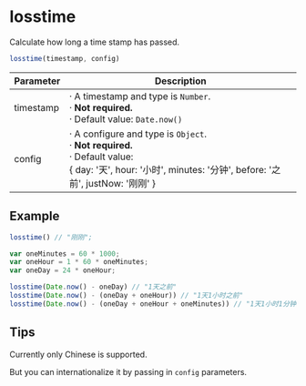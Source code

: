# losstime
Calculate how long a time stamp has passed.

```javascript
losstime(timestamp, config)
```

| Parameter | Description                                                  |
| --------- | ------------------------------------------------------------ |
| timestamp | · A timestamp and type is `Number`.<br />· **Not required.**<br />· Default value: `Date.now()` |
| config    | · A configure and type is `Object`.<br />· **Not required.**<br />· Default value:<br />{ day: '天', hour: '小时', minutes: '分钟', before: '之前', justNow: '刚刚' } |



## Example

```javascript
losstime() // "刚刚";

var oneMinutes = 60 * 1000;
var oneHour = 1 * 60 * oneMinutes;
var oneDay = 24 * oneHour;

losstime(Date.now() - oneDay) // "1天之前"
losstime(Date.now() - (oneDay + oneHour)) // "1天1小时之前"
losstime(Date.now() - (oneDay + oneHour + oneMinutes)) // "1天1小时1分钟之前"
```



## Tips

Currently only Chinese is supported. 

But you can internationalize it by passing in `config` parameters.

